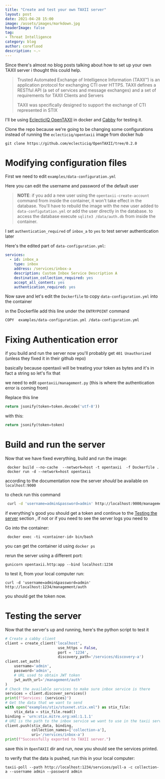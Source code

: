 ```yaml
---
title: "Create and test your own TAXII server"
layout: post
date: 2021-04-28 15:00
image: /assets/images/markdown.jpg
headerImage: false
tag:
- Threat Intelligence
category: blog
author: coreflood
description: ~.~
---
```


Since there's almost no blog posts talking about how to set up your own TAXII server i thought this could help.

> Trusted Automated Exchange of Intelligence Information (TAXII™) is an application protocol for exchanging CTI over HTTPS. ​TAXII defines a RESTful API (a set of services and message exchanges) and a set of requirements for TAXII Clients and Servers
> 
> TAXII was specifically designed to support the exchange of CTI represented in STIX

I'll be using [EclecticIQ OpenTAXII](https://github.com/eclecticiq/OpenTAXII) in docker and [Cabby](https://github.com/eclecticiq/cabby) for testing it.

Clone the repo because we're going to be changing some configurations instead of running the `eclecticiq/opentaxii` image from docker hub

`git clone https://github.com/eclecticiq/OpenTAXII/tree/0.2.0` 

# Modifying configuration files

First we need to edit `examples/data-configuration.yml`

Here you can edit the username and password of the default user

> **NOTE**: if you add a new user using the `opentaxii-create-account` command from inside the container, it won't take effect in the database.
You'll have to rebuild the image with the new user added to `data-configutation.yml` or add the user directly in the database. 
to access the database execute `sqlite3 /data/auth.db` from inside the container.


I set  `authentication_required` of `inbox_a` to `yes` to test server authentication later

Here's the edited part of `data-configuration.yml`:
```yaml
services:
  - id: inbox_a
    type: inbox
    address: /services/inbox-a
    description: Custom Inbox Service Description A
    destination_collection_required: yes
    accept_all_content: yes
    authentication_required: yes
```

Now save and let's edit the `Dockerfile` to copy `data-configuration.yml` into the container

in the Dockerfile add this line under the `ENTRYPOINT` command
```buildoutcfg
COPY  examples/data-configuration.yml /data-configuration.yml	
```

# Fixing Authentication error


if you build and run the server now you'll probably get  ```401 Unauthorized```  (unless they fixed it in their github repo)

basically because opentaxii will be treating your token as bytes and it's in fact a string
so let's fix that

we need to edit ```opentaxii/management.py``` (this is where the authentication error is coming from)

Replace this line

```python
return jsonify(token=token.decode('utf-8'))
```

with this:
```python
return jsonify(token=token)
```


# Build and run the server

Now that we have fixed everything, build and run the image:

```buildoutcfg
 docker build --no-cache  --network=host -t opentaxii  -f Dockerfile .
 docker run -d --network=host opentaxii
```

according to the documentation now the server *should* be available on `localhost:9000` 

to check run this command 
```bash
 curl -d 'username=admin&password=admin' http://localhost:9000/management/auth
```

if everything's good you should get a token and continue to the [Testing the server](#testing-the-server) section , if not or if you need to see the server logs you need to

Go into the container:

```buildoutcfg
 docker exec -ti <container-id> bin/bash
```

you can get the container id using ```docker ps```

rerun the server using a different port:
```
gunicorn opentaxii.http:app --bind localhost:1234
```
to test it, from your local computer run:

```buildoutcfg
curl -d 'username=admin&password=admin' http://localhost:1234/management/auth
```
you should get the token now.


# Testing the server

Now that the server's up and running, here's the python script to test it

```python
# Create a cabby client
client = create_client('localhost',
                        use_https = False,
                        port = '1234',
                        discovery_path='/services/discovery-a')
client.set_auth(
    username='admin',
    password='admin',
    # URL used to obtain JWT token
    jwt_auth_url='/management/auth'
)
# Check the available services to make sure inbox service is there
services = client.discover_services()
print(f"Services: {services}")
# Get the data that we want to send
with open("examples/stix/stuxnet.stix.xml") as stix_file:
    stix_data = stix_file.read()
binding = 'urn:stix.mitre.org:xml:1.1.1'
# URI is the path to the inbox service we want to use in the taxii server
client.push(stix_data, binding,
            collection_names=['collection-a'],
            uri='/services/inbox-a')
print(f"Successfully exported to TAXII server.")
```
save this in `OpenTAXII` dir and run, now you should see the services printed.

to verify that the data is pushed, run this in your local computer:

```taxii-poll --path http://localhost:1234/services/poll-a -c collection-a --username admin --password admin```












